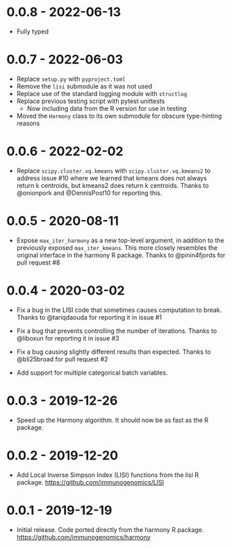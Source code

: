# 0.0.8 - 2022-06-13

- Fully typed

# 0.0.7 - 2022-06-03

- Replace `setup.py` with `pyproject.toml`
- Remove the `lisi` submodule as it was not used
- Replace use of the standard logging module with `structlog`
- Replace previous testing script with pytest unittests
  - Now including data from the R version for use in testing
- Moved the `Harmony` class to its own submodule for obscure type-hinting reasons

# 0.0.6 - 2022-02-02

- Replace `scipy.cluster.vq.kmeans` with `scipy.cluster.vq.kmeans2` to address
  issue #10 where we learned that kmeans does not always return k centroids,
  but kmeans2 does return k centroids. Thanks to @onionpork and @DennisPost10
  for reporting this.

# 0.0.5 - 2020-08-11

- Expose `max_iter_harmony` as a new top-level argument, in addition to the
  previously exposed `max_iter_kmeans`. This more closely resembles the
  original interface in the harmony R package. Thanks to @pinin4fjords
  for pull request #8

# 0.0.4 - 2020-03-02

- Fix a bug in the LISI code that sometimes causes computation to break. Thanks
  to @tariqdaouda for reporting it in issue #1

- Fix a bug that prevents controlling the number of iterations. Thanks to
  @liboxun for reporting it in issue #3

- Fix a bug causing slightly different results than expected. Thanks to
  @bli25broad for pull request #2

- Add support for multiple categorical batch variables.

# 0.0.3 - 2019-12-26

- Speed up the Harmony algorithm. It should now be as fast as the R package.

# 0.0.2 - 2019-12-20

- Add Local Inverse Simpson Index (LISI) functions from the lisi R package.
  <https://github.com/immunogenomics/LISI>

# 0.0.1 - 2019-12-19

- Initial release. Code ported directly from the harmony R package.
  <https://github.com/immunogenomics/harmony>
